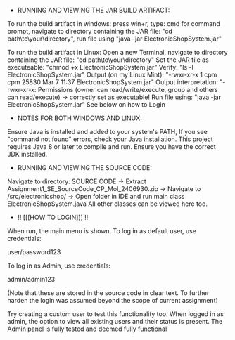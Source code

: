 



- RUNNING AND VIEWING THE JAR BUILD ARTIFACT:

To run the build artifact in windows: press win+r, type: cmd for command prompt, navigate to directory containing the JAR file: "cd path\to\your\directory", run file using "java -jar ElectronicShopSystem.jar"

To run the build artifact in Linux:   Open a new Terminal, navigate to directory containing the JAR file: "cd path\to\your\directory"
Set the JAR file as executeable: "chmod +x ElectronicShopSystem.jar"
Verify: "ls -l ElectronicShopSystem.jar"
Output (on my Linux Mint): "-rwxr-xr-x 1 cpm cpm 25830 Mar  7 11:37 ElectronicShopSystem.jar"
Output interpretation: "-rwxr-xr-x: Permissions (owner can read/write/execute, group and others can read/execute) -> correctly set as executable!
Run file using: "java -jar ElectronicShopSystem.jar" 
See below on how to Login


- NOTES FOR BOTH WINDOWS AND LINUX:

Ensure Java is installed and added to your system's PATH, If you see "command not found" errors, check your Java installation. 
This project requires Java 8 or later to compile and run. Ensure you have the correct JDK installed.




- RUNNING AND VIEWING THE SOURCE CODE:

Navigate to directory: SOURCE CODE -> Extract Assignment1_SE_SourceCode_CP_Mol_2406930.zip -> Navigate to /src/electronicshop/ -> Open folder in IDE and run main class ElectronicShopSystem.java
All other classes can be viewed here too.


- !! [[[HOW TO LOGIN]]] !! 

When run, the main menu is shown. To log in as default user, use credentials:

user/password123 

To log in as Admin, use credentials: 

admin/admin123 

(Note that these are stored in the source code in clear text. To further harden the login was assumed beyond the scope of current assignment)

Try creating a custom user to test this functionality too. When logged in as admin, the option to view all existing users and their status is present. 
The Admin panel is fully tested and deemed fully functional
